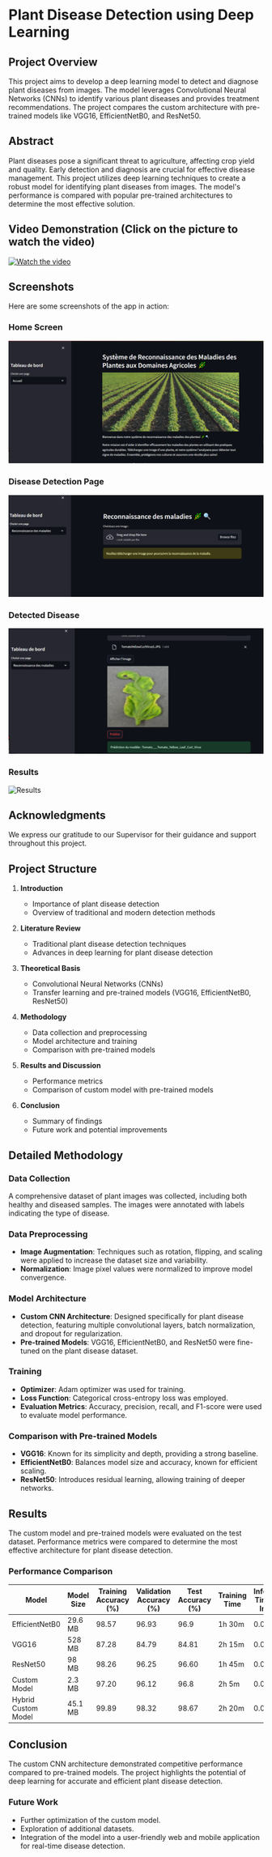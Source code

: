 # Plant Disease Detection using Deep Learning

## Project Overview
This project aims to develop a deep learning model to detect and diagnose plant diseases from images. The model leverages Convolutional Neural Networks (CNNs) to identify various plant diseases and provides treatment recommendations. The project compares the custom architecture with pre-trained models like VGG16, EfficientNetB0, and ResNet50.

## Abstract
Plant diseases pose a significant threat to agriculture, affecting crop yield and quality. Early detection and diagnosis are crucial for effective disease management. This project utilizes deep learning techniques to create a robust model for identifying plant diseases from images. The model's performance is compared with popular pre-trained architectures to determine the most effective solution.

## Video Demonstration (Click on the picture to watch the video)
[![Watch the video](https://img.youtube.com/vi/DrzZybT_Fig/maxresdefault.jpg)](https://www.youtube.com/watch?v=DrzZybT_Fig)

## Screenshots
Here are some screenshots of the app in action:

### Home Screen
![Home Screen](./screenshots/App%20Homepage.PNG)

### Disease Detection Page 
![Disease Detection](screenshots/Disease%20Detection%20Page.PNG)

### Detected Disease
![Disease Detection](screenshots/Detected%20Disease.PNG)

### Results
![Results](./screenshots/results.png)

## Acknowledgments
We express our gratitude to our Supervisor for their guidance and support throughout this project.

## Project Structure
1. **Introduction**
   - Importance of plant disease detection
   - Overview of traditional and modern detection methods

2. **Literature Review**
   - Traditional plant disease detection techniques
   - Advances in deep learning for plant disease detection

3. **Theoretical Basis**
   - Convolutional Neural Networks (CNNs)
   - Transfer learning and pre-trained models (VGG16, EfficientNetB0, ResNet50)

4. **Methodology**
   - Data collection and preprocessing
   - Model architecture and training
   - Comparison with pre-trained models

5. **Results and Discussion**
   - Performance metrics
   - Comparison of custom model with pre-trained models

6. **Conclusion**
   - Summary of findings
   - Future work and potential improvements

## Detailed Methodology

### Data Collection
A comprehensive dataset of plant images was collected, including both healthy and diseased samples. The images were annotated with labels indicating the type of disease.

### Data Preprocessing
- **Image Augmentation**: Techniques such as rotation, flipping, and scaling were applied to increase the dataset size and variability.
- **Normalization**: Image pixel values were normalized to improve model convergence.

### Model Architecture
- **Custom CNN Architecture**: Designed specifically for plant disease detection, featuring multiple convolutional layers, batch normalization, and dropout for regularization.
- **Pre-trained Models**: VGG16, EfficientNetB0, and ResNet50 were fine-tuned on the plant disease dataset.

### Training
- **Optimizer**: Adam optimizer was used for training.
- **Loss Function**: Categorical cross-entropy loss was employed.
- **Evaluation Metrics**: Accuracy, precision, recall, and F1-score were used to evaluate model performance.

### Comparison with Pre-trained Models
- **VGG16**: Known for its simplicity and depth, providing a strong baseline.
- **EfficientNetB0**: Balances model size and accuracy, known for efficient scaling.
- **ResNet50**: Introduces residual learning, allowing training of deeper networks.

## Results
The custom model and pre-trained models were evaluated on the test dataset. Performance metrics were compared to determine the most effective architecture for plant disease detection.

### Performance Comparison
| Model                | Model Size | Training Accuracy (%) | Validation Accuracy (%) | Test Accuracy (%) | Training Time | Inference Time per Image |
|----------------------|------------|-----------------------|-------------------------|-------------------|---------------|--------------------------|
| EfficientNetB0       | 29.6 MB    | 98.57                 | 96.93                   | 96.9              | 1h 30m        | 0.06s                    |
| VGG16                | 528 MB     | 87.28                 | 84.79                   | 84.81             | 2h 15m        | 0.07s                    |
| ResNet50             | 98 MB      | 98.26                 | 96.25                   | 96.60             | 1h 45m        | 0.08s                    |
| Custom Model         | 2.3 MB     | 97.20                 | 96.12                   | 96.8              | 2h 5m         | 0.06s                    |
| Hybrid Custom Model  | 45.1 MB    | 99.89                 | 98.32                   | 98.67             | 2h 20m        | 0.06s                    |

## Conclusion
The custom CNN architecture demonstrated competitive performance compared to pre-trained models. The project highlights the potential of deep learning for accurate and efficient plant disease detection.

### Future Work
- Further optimization of the custom model.
- Exploration of additional datasets.
- Integration of the model into a user-friendly web and mobile application for real-time disease detection.
